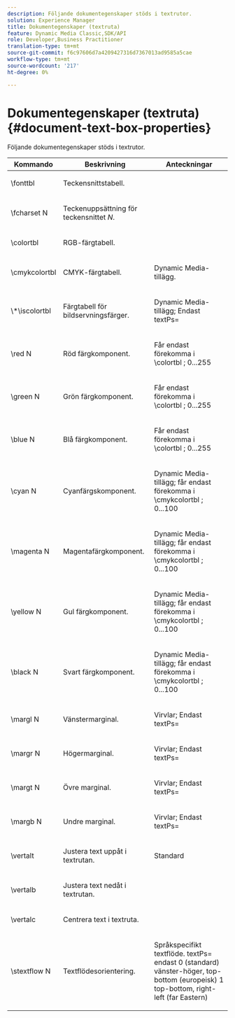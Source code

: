 ```yaml
---
description: Följande dokumentegenskaper stöds i textrutor.
solution: Experience Manager
title: Dokumentegenskaper (textruta)
feature: Dynamic Media Classic,SDK/API
role: Developer,Business Practitioner
translation-type: tm+mt
source-git-commit: f6c97606d7a4209427316d7367013ad9585a5cae
workflow-type: tm+mt
source-wordcount: '217'
ht-degree: 0%

---
```



# Dokumentegenskaper (textruta){#document-text-box-properties}

Följande dokumentegenskaper stöds i textrutor.

<table id="table_8E1DF8E6BD894D7A9ACFC839918E2315"> 
 <thead> 
  <tr> 
   <th class="entry"> <b>Kommando</b> </th> 
   <th class="entry"> <b>Beskrivning</b> </th> 
   <th class="entry"> <b>Anteckningar</b> </th> 
  </tr> 
 </thead>
 <tbody> 
  <tr> 
   <td> <span class="codeph"> \fonttbl  </span> </td> 
   <td> <p>Teckensnittstabell. </p> </td> 
   <td> <p> </p> </td> 
  </tr> 
  <tr> 
   <td> <span class="codeph"> \fcharset  <span class="varname"> N  </span> </span> </td> 
   <td> <p>Teckenuppsättning för teckensnittet <i>N</i>. </p> </td> 
   <td> <p> </p> </td> 
  </tr> 
  <tr> 
   <td> <span class="codeph"> \colortbl  </span> </td> 
   <td> <p>RGB-färgtabell. </p> </td> 
   <td> <p> </p> </td> 
  </tr> 
  <tr> 
   <td> <span class="codeph"> \cmykcolortbl  </span> </td> 
   <td> <p>CMYK-färgtabell. </p> </td> 
   <td> <p>Dynamic Media-tillägg. </p> </td> 
  </tr> 
  <tr> 
   <td> <span class="codeph"> \*\iscolortbl  </span> </td> 
   <td> <p>Färgtabell för bildservningsfärger. </p> </td> 
   <td> <p>Dynamic Media-tillägg; Endast <span class="codeph"> textPs= </span> </p> </td> 
  </tr> 
  <tr> 
   <td> <span class="codeph"> \red  <span class="varname"> N  </span> </span> </td> 
   <td> <p>Röd färgkomponent. </p> </td> 
   <td> <p>Får endast förekomma i <span class="codeph"> \colortbl </span>; 0...255 </p> </td> 
  </tr> 
  <tr> 
   <td> <span class="codeph"> \green  <span class="varname"> N  </span> </span> </td> 
   <td> <p>Grön färgkomponent. </p> </td> 
   <td> <p>Får endast förekomma i <span class="codeph"> \colortbl </span>; 0...255 </p> </td> 
  </tr> 
  <tr> 
   <td> <span class="codeph"> \blue  <span class="varname"> N  </span> </span> </td> 
   <td> <p>Blå färgkomponent. </p> </td> 
   <td> <p>Får endast förekomma i <span class="codeph"> \colortbl </span>; 0...255 </p> </td> 
  </tr> 
  <tr> 
   <td> <span class="codeph"> \cyan  <span class="varname"> N  </span> </span> </td> 
   <td> <p>Cyanfärgskomponent. </p> </td> 
   <td> <p>Dynamic Media-tillägg; får endast förekomma i <span class="codeph"> \cmykcolortbl </span>; 0...100 </p> </td> 
  </tr> 
  <tr> 
   <td> <span class="codeph"> \magenta  <span class="varname"> N  </span> </span> </td> 
   <td> <p>Magentafärgkomponent. </p> </td> 
   <td> <p>Dynamic Media-tillägg; får endast förekomma i <span class="codeph"> \cmykcolortbl </span>; 0...100 </p> </td> 
  </tr> 
  <tr> 
   <td> <span class="codeph"> \yellow  <span class="varname"> N  </span> </span> </td> 
   <td> <p>Gul färgkomponent. </p> </td> 
   <td> <p>Dynamic Media-tillägg; får endast förekomma i <span class="codeph"> \cmykcolortbl </span>; 0...100 </p> </td> 
  </tr> 
  <tr> 
   <td> <span class="codeph"> \black  <span class="varname"> N  </span> </span> </td> 
   <td> <p>Svart färgkomponent. </p> </td> 
   <td> <p>Dynamic Media-tillägg; får endast förekomma i <span class="codeph"> \cmykcolortbl </span>; 0...100 </p> </td> 
  </tr> 
  <tr> 
   <td> <span class="codeph"> \margl  <span class="varname"> N  </span> </span> </td> 
   <td> <p>Vänstermarginal. </p> </td> 
   <td> <p>Virvlar; Endast <span class="codeph"> textPs= </span> </p> </td> 
  </tr> 
  <tr> 
   <td> <span class="codeph"> \margr  <span class="varname"> N  </span> </span> </td> 
   <td> <p>Högermarginal. </p> </td> 
   <td> <p>Virvlar; Endast <span class="codeph"> textPs= </span> </p> </td> 
  </tr> 
  <tr> 
   <td> <span class="codeph"> \margt  <span class="varname"> N  </span> </span> </td> 
   <td> <p>Övre marginal. </p> </td> 
   <td> <p>Virvlar; Endast <span class="codeph"> textPs= </span> </p> </td> 
  </tr> 
  <tr> 
   <td> <span class="codeph"> \margb  <span class="varname"> N  </span> </span> </td> 
   <td> <p>Undre marginal. </p> </td> 
   <td> <p>Virvlar; Endast <span class="codeph"> textPs= </span> </p> </td> 
  </tr> 
  <tr> 
   <td> <span class="codeph"> \vertalt  </span> </td> 
   <td> <p>Justera text uppåt i textrutan. </p> </td> 
   <td> <p>Standard </p> </td> 
  </tr> 
  <tr> 
   <td> <span class="codeph"> \vertalb  </span> </td> 
   <td> <p>Justera text nedåt i textrutan. </p> </td> 
   <td> <p> </p> </td> 
  </tr> 
  <tr> 
   <td> <span class="codeph"> \vertalc  </span> </td> 
   <td> <p>Centrera text i textruta. </p> </td> 
   <td> <p> </p> </td> 
  </tr> 
  <tr> 
   <td> <span class="codeph"> \stextflow  <span class="varname"> N  </span> </span> </td> 
   <td> <p>Textflödesorientering. </p> </td> 
   <td> <p>Språkspecifikt textflöde. <span class="codeph"> textPs= </span> endast 0 (standard) vänster-höger, top-bottom (europeisk) 1 top-bottom, right-left (far Eastern) </p> </td> 
  </tr> 
 </tbody> 
</table>

